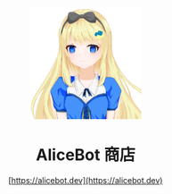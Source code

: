 <div align="center">
  <a href="https://alicebot.dev/"><img src="https://raw.githubusercontent.com/AliceBotProject/alicebot/master/docs/public/logo.png" width="200" height="200" alt="logo"></a>

# AliceBot 商店

[https://alicebot.dev](https://alicebot.dev)

</div>
